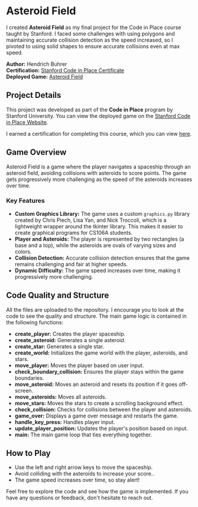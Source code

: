 # Asteroid Field

I created **Asteroid Field** as my final project for the Code in Place course taught by Stanford. I faced some challenges with using polygons and maintaining accurate collision detection as the speed increased, so I pivoted to using solid shapes to ensure accurate collisions even at max speed.

**Author:** Hendrich Buhrer  
**Certification:** [Stanford Code in Place Certificate](https://codeinplace.stanford.edu/cip4/certificate/e80xil)  
**Deployed Game:** [Asteroid Field](https://codeinplace.stanford.edu/cip4/share/kUXS1Wp8Wc4IMICnSgR1)

## Project Details

This project was developed as part of the **Code in Place** program by Stanford University. You can view the deployed game on the [Stanford Code in Place Website](https://codeinplace.stanford.edu/cip4/share/kUXS1Wp8Wc4IMICnSgR1). 

I earned a certification for completing this course, which you can view [here](https://codeinplace.stanford.edu/cip4/certificate/e80xil).

## Game Overview

Asteroid Field is a game where the player navigates a spaceship through an asteroid field, avoiding collisions with asteroids to score points. The game gets progressively more challenging as the speed of the asteroids increases over time.

### Key Features

- **Custom Graphics Library:** The game uses a custom `graphics.py` library created by Chris Piech, Lisa Yan, and Nick Troccoli, which is a lightweight wrapper around the tkinter library. This makes it easier to create graphical programs for CS106A students.
- **Player and Asteroids:** The player is represented by two rectangles (a base and a top), while the asteroids are ovals of varying sizes and colors.
- **Collision Detection:** Accurate collision detection ensures that the game remains challenging and fair at higher speeds.
- **Dynamic Difficulty:** The game speed increases over time, making it progressively more challenging.

## Code Quality and Structure

All the files are uploaded to the repository. I encourage you to look at the code to see the quality and structure. The main game logic is contained in the following functions:

- **create_player:** Creates the player spaceship.
- **create_asteroid:** Generates a single asteroid.
- **create_star:** Generates a single star.
- **create_world:** Initializes the game world with the player, asteroids, and stars.
- **move_player:** Moves the player based on user input.
- **check_boundary_collision:** Ensures the player stays within the game boundaries.
- **move_asteroid:** Moves an asteroid and resets its position if it goes off-screen.
- **move_asteroids:** Moves all asteroids.
- **move_stars:** Moves the stars to create a scrolling background effect.
- **check_collision:** Checks for collisions between the player and asteroids.
- **game_over:** Displays a game over message and restarts the game.
- **handle_key_press:** Handles player input.
- **update_player_position:** Updates the player's position based on input.
- **main:** The main game loop that ties everything together.

## How to Play

- Use the left and right arrow keys to move the spaceship.
- Avoid colliding with the asteroids to increase your score..
- The game speed increases over time, so stay alert!

Feel free to explore the code and see how the game is implemented. If you have any questions or feedback, don't hesitate to reach out. 
